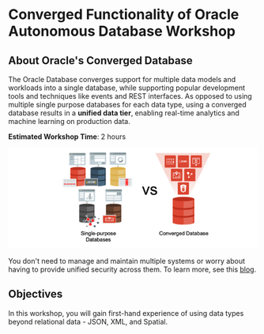 # Converged Functionality of Oracle Autonomous Database Workshop 

## About Oracle's Converged Database

The Oracle Database converges support for multiple data models and  workloads into a single database, while supporting popular development  tools and techniques like events and REST interfaces. As opposed to  using multiple single purpose databases for each data type, using a  converged database results in a **unified data tier**, enabling real-time analytics and machine learning on production data.

**Estimated Workshop Time**: 2 hours

![Converged DB vs Single-purpose DB](./common-images/single-vs-converged.png)

You don't need to manage and maintain multiple systems or worry about  having to provide unified security across them. To learn more, see this [blog](https://blogs.oracle.com/database/many-single-purpose-databases-versus-a-converged-database).

## Objectives

In this workshop, you will gain first-hand experience of using data types beyond relational data - JSON, XML, and Spatial. 
